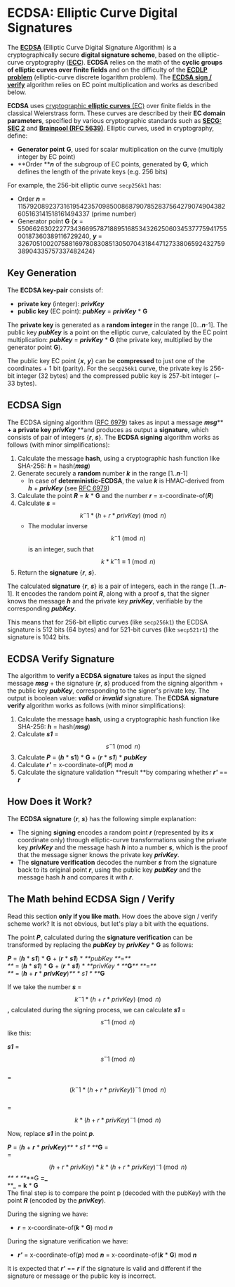 # ECDSA: Elliptic Curve Digital Signatures

The [**ECDSA**](https://en.wikipedia.org/wiki/Elliptic_Curve_Digital_Signature_Algorithm) \(Elliptic Curve Digital Signature Algorithm\) is a cryptographically secure **digital signature scheme**, based on the elliptic-curve cryptography \([**ECC**](/asymmetric-key-ciphers/elliptic-curve-cryptography-ecc.md)\). **ECDSA** relies on the math of the **cyclic groups of elliptic curves over finite fields** and on the difficulty of the [**ECDLP problem**](https://en.wikipedia.org/wiki/Elliptic-curve_cryptography#Rationale) \(elliptic-curve discrete logarithm problem\). The [**ECDSA sign / verify**](https://en.wikipedia.org/wiki/Elliptic_Curve_Digital_Signature_Algorithm) algorithm relies on EC point multiplication and works as described below.

**ECDSA** uses [cryptographic **elliptic curves** \(EC\)](/asymmetric-key-ciphers/elliptic-curve-cryptography-ecc.md) over finite fields in the classical Weierstrass form. These curves are described by their **EC domain parameters**, specified by various cryptographic standards such as [**SECG: SEC 2**](http://www.secg.org/sec2-v2.pdf) and [**Brainpool \(RFC 5639\)**](https://tools.ietf.org/html/rfc5639). Elliptic curves, used in cryptography, define:

* **Generator point** **G**, used for scalar multiplication on the curve \(multiply integer by EC point\)
* **Order **_**n**_ of the subgroup of EC points, generated by **G**, which defines the length of the private keys \(e.g. 256 bits\)

For example, the 256-bit elliptic curve `secp256k1` has:

* Order _**n**_ = 115792089237316195423570985008687907852837564279074904382605163141518161494337 \(prime number\)
* Generator point **G** {_**x**_ = 55066263022277343669578718895168534326250603453777594175500187360389116729240, _**y**_ = 32670510020758816978083085130507043184471273380659243275938904335757337482424}

## Key Generation

The **ECDSA key-pair** consists of:

* **private key** \(integer\): _**privKey**_
* **public key** \(EC point\): _**pubKey**_ = _**privKey**_ \* **G**

The **private key** is generated as a **random integer** in the range \[0..._**n**_-1\]. The public key _**pubKey**_ is a point on the elliptic curve, calculated by the EC point multiplication: _**pubKey**_ = _**privKey**_ \* **G** \(the private key, multiplied by the generator point **G**\).

The public key EC point {_**x**_, _**y**_} can be **compressed** to just one of the coordinates + 1 bit \(parity\). For the `secp256k1` curve, the private key is 256-bit integer \(32 bytes\) and the compressed public key is 257-bit integer \(~ 33 bytes\).

## ECDSA Sign

The ECDSA signing algorithm \([RFC 6979](https://tools.ietf.org/html/rfc6979#section-3.2)\) takes as input a message _**msg**_** **+ a private key _**privKey**_** **and produces as output a **signature**, which consists of pair of integers {_**r**_, _**s**_}. The **ECDSA signing** algorithm works as follows \(with minor simplifications\):

1. Calculate the message **hash**, using a cryptographic hash function like SHA-256: _**h**_ = hash\(_**msg**_\)
2. Generate securely a **random** number _**k**_ in the range \[1.._**n**_-1\]
   * In case of **deterministic-ECDSA**, the value _**k**_ is HMAC-derived from _**h**_ + _**privKey**_ \(see [RFC 6979](https://tools.ietf.org/html/rfc6979#section-3.2)\)
3. Calculate the point _**R**_ = _**k**_ \* **G** and the number _**r**_ = x-coordinate-of\(_**R**_\)
4. Calculate _**s**_ = $$k^-1 * (h + r * privKey) \pmod n$$
   * The modular inverse $$k^-1 \pmod n$$ is an integer, such that $$k * k^-1 \equiv 1 \pmod n $$
5. Return the **signature** {_**r**_, _**s**_}.

The calculated **signature** {_**r**_, _**s**_} is a pair of integers, each in the range \[1..._**n**_-1\]. It encodes the random point _**R**_, along with a proof _**s**_, that the signer knows the message _**h**_ and the private key _**privKey**_, verifiable by the corresponding _**pubKey**_.

 This means that for 256-bit elliptic curves \(like `secp256k1`\) the ECDSA signature is 512 bits \(64 bytes\) and for 521-bit curves \(like `secp521r1`\) the signature is 1042 bits.

## ECDSA Verify Signature

The algorithm to **verify a ECDSA signature** takes as input the signed message _**msg**_ + the signature {_**r**_, _**s**_} produced from the signing algorithm + the public key _**pubKey**_, corresponding to the signer's private key. The output is boolean value: _**valid**_ or _**invalid**_ signature. The **ECDSA signature verify** algorithm works as follows \(with minor simplifications\):

1. Calculate the message **hash**, using a cryptographic hash function like SHA-256: _**h**_ = hash\(_**msg**_\)
2. Calculate _**s1**_ = $$s^-1 \pmod n$$
3. Calculate _**P**_ = \(_**h**_ \* **s1**\) \* **G** + \(_**r**_ \* _**s1**_\) \* _**pubKey**_
4. Calculate _**r'**_ = x-coordinate-of\(_**P**_\) mod _**n**_
5. Calculate the signature validation **result **by comparing whether _**r'**_ == _**r**_

## How Does it Work?

The **ECDSA signature** {_**r**_, _**s**_} has the following simple explanation:

* The signing **signing** encodes a random point _**r**_ \(represented by its _**x**_ coordinate only\) through elliptic-curve transformations using the private key _**privKey**_ and the message hash _**h**_ into a number _**s**_, which is the proof that the message signer knows the private key _**privKey**_.
* The **signature verification** decodes the number _**s**_ from the signature back to its original point _**r**_, using the public key _**pubKey**_ and the message hash _**h**_ and compares it with _**r**_.

## The Math behind ECDSA Sign / Verify

Read this section **only if you like math**. How does the above sign / verify scheme work? It is not obvious, but let's play a bit with the equations.

The point _**P**_, calculated during the **signature verification** can be transformed by replacing the _**pubKey**_ by _**privKey**_ \* **G** as follows:

_**P**_ = \(_**h**_ \* _**s1**_\) \* **G** + \(_**r**_ \* _**s1**_\) \* _**pubKey **_=_**  
  **_ = \(_**h**_ \* _**s1**_\) \* **G** + \(_**r**_ \* _**s1**_\) \* _**privKey \* **_**G**_** **_=_**  
 **_  = \(_**h**_ + _**r**_ \* _**privKey**_\)_** \* s1 \* **_**G**

If we take the number _**s**_ = $$k^-1 * (h + r * privKey) \pmod n$$**,** calculated during the signing process, we can calculate _**s1**_ = $$s^-1 \pmod n$$ like this:

_**s1**_ = $$s^-1 \pmod n$$  
     = $$(k^-1 * (h + r * privKey))^-1 \pmod n$$  
     = $$k * (h + r * privKey)^-1 \pmod n$$

Now, replace _**s1**_ in the point _**p**_.

_**P**_ = \(_**h**_ + _**r**_ \* _**privKey**_\)_** \* s1 \* **_**G** =  
  = $$(h + r * privKey) * k * (h + r * privKey)^-1 \pmod n$$_** \* **_**G **=_**  
 **_ = **k** \* **G**  
The final step is to compare the point p \(decoded with the pubKey\) with the point _**R**_ \(encoded by the _**privKey**_\).

During the signing we have:

* _**r**_ = x-coordinate-of\(_**k**_ \* **G**\) mod _**n**_

During the signature verification we have:

* _**r'**_ = x-coordinate-of\(_**p**_\) mod _**n**_ = x-coordinate-of\(_**k**_ \* **G**\) mod _**n**_

It is expected that _**r'**_ == _**r**_ if the signature is valid and different if the signature or message or the public key is incorrect.





